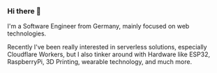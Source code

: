 ### Hi there 👋

I'm a Software Engineer from Germany, mainly focused on web technologies.

Recently I've been really interested in serverless solutions, especially Cloudflare Workers, but I also tinker around with Hardware like ESP32, RaspberryPi, 3D Printing, wearable technology, and much more.

<!--
**tsndr/tsndr** is a ✨ _special_ ✨ repository because its `README.md` (this file) appears on your GitHub profile.

Here are some ideas to get you started:

- 🔭 I’m currently working on ...
- 🌱 I’m currently learning ...
- 👯 I’m looking to collaborate on ...
- 🤔 I’m looking for help with ...
- 💬 Ask me about ...
- 📫 How to reach me: ...
- 😄 Pronouns: ...
- ⚡ Fun fact: ...
-->

